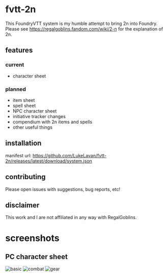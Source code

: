 # fvtt-2n
This FoundryVTT system is my humble attempt to bring 2n into Foundry. Please see https://regalgoblins.fandom.com/wiki/2-n for the explanation of 2n.

## features

### current

- character sheet

### planned

- item sheet
- spell sheet
- NPC character sheet
- initiative tracker changes
- compendium with 2n items and spells
- other useful things

## installation

manifest url: https://github.com/LukeLavan/fvtt-2n/releases/latest/download/system.json

## contributing

Please open issues with suggestions, bug reports, etc!

## disclaimer

This work and I are not affiliated in any way with RegalGoblins. 

# screenshots

## PC character sheet

![basic](https://user-images.githubusercontent.com/20602720/168483892-0fc205af-75a1-4f95-8d81-4cbdcb32b90d.png)
![combat](https://user-images.githubusercontent.com/20602720/168484413-dcb29dce-5738-4338-858d-ae54e3ea99d9.gif)
![gear](https://user-images.githubusercontent.com/20602720/168484772-1d0da25e-eb14-489f-92b3-a89a99cc98c8.png)
